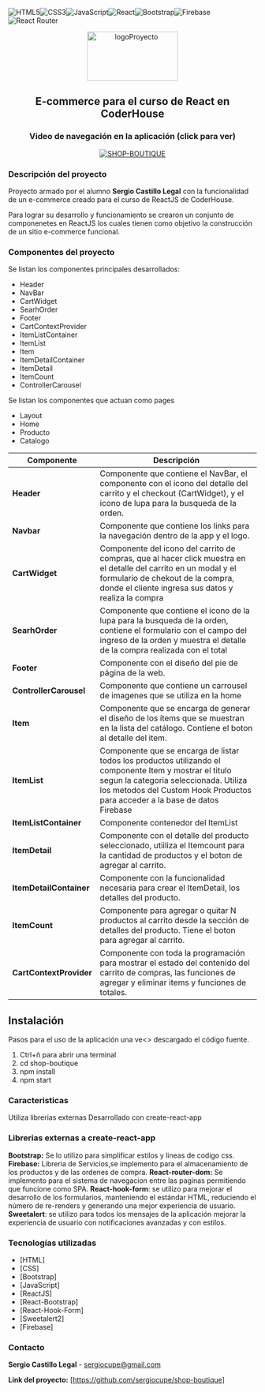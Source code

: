 <!-- PROJECT LOGO -->

![HTML5](https://img.shields.io/badge/html5-%23E34F26.svg?style=for-the-badge&logo=html5&logoColor=white)![CSS3](https://img.shields.io/badge/css3-%231572B6.svg?style=for-the-badge&logo=css3&logoColor=white)![JavaScript](https://img.shields.io/badge/javascript-%23323330.svg?style=for-the-badge&logo=javascript&logoColor=%23F7DF1E)![React](https://img.shields.io/badge/react-%2320232a.svg?style=for-the-badge&logo=react&logoColor=%2361DAFB)![Bootstrap](https://img.shields.io/badge/bootstrap-%23563D7C.svg?style=for-the-badge&logo=bootstrap&logoColor=white)![Firebase](https://img.shields.io/badge/firebase-%23039BE5.svg?style=for-the-badge&logo=firebase)![React Router](https://img.shields.io/badge/React_Router-CA4245?style=for-the-badge&logo=react-router&logoColor=white)

<center>
 <a href="https://github.com/sergiocupe/shop-boutique">
    <img src="https://sergiocupe.github.io/shop-boutique/images/logo.png" width="184" height="100" alt="logoProyecto">
  </a>

## E-commerce para el curso de React en CoderHouse
### Video de navegación en la aplicación (click para ver)

  <a href="https://www.youtube.com/watch?v=BTGaWgtbBEg">
    <img src="http://img.youtube.com/vi/BTGaWgtbBEg/0.jpg" alt="SHOP-BOUTIQUE" >
  </a>
</center>

### Descripción del proyecto

Proyecto armado por el alumno **Sergio Castillo Legal** con la funcionalidad de un e-commerce creado para el curso de ReactJS de CoderHouse.

Para lograr su desarrollo y funcionamiento se crearon un conjunto de componenetes en ReactJS los cuales tienen como objetivo la construcción de un  sitio e-commerce funcional. 

### Componentes del proyecto

Se listan los componentes principales desarrollados:
* Header
* NavBar
* CartWidget
* SearhOrder
* Footer
* CartContextProvider
* ItemListContainer
* ItemList
* Item
* ItemDetailContainer
* ItemDetail
* ItemCount
* ControllerCarousel

Se listan los componentes que actuan como pages
* Layout
* Home
* Producto
* Catalogo

|     Componente      |       Descripción       |
|-------------------- |-------------------------|
| **Header**|Componente que contiene el NavBar, el componente con el icono del detalle del carrito y el checkout (CartWidget), y el icono de lupa para la busqueda de la orden.|
| **Navbar** | Componente que contiene los links para la navegación dentro de la app y el logo.|
| **CartWidget**| Componente del icono del carrito de compras, que al hacer click muestra en el detalle del carrito en un modal y el formulario de chekout de la compra, donde el cliente ingresa sus datos y realiza la compra |
|**SearhOrder**| Componente que contiene el icono de la lupa para la busqueda de la orden, contiene el formulario con el campo del ingreso de la orden y muestra el detalle de la compra realizada con el total |
| **Footer**| Componente con el diseño del pie de página de la web.|
|**ControllerCarousel**| Componente que contiene un carrousel de imagenes que se utiliza en la home|
|**Item**|Componente que se encarga de generar el diseño de los ítems que se muestran en la lista del catálogo. Contiene el boton al detalle del item.|
|**ItemList**| Componente que se encarga de listar todos los productos utilizando el componente Item y mostrar el titulo segun la categoria seleccionada. Utiliza los metodos del Custom Hook Productos para acceder a la base de datos Firebase|
|**ItemListContainer**|Componente contenedor del ItemList|
|**ItemDetail**|Componente con el detalle del producto seleccionado, utiiliza el Itemcount para la cantidad de productos y el boton de agregar al carrito.|
|**ItemDetailContainer**|Componente con la funcionalidad necesaria para crear el ItemDetail, los detalles del producto.|
|**ItemCount**|Componente para agregar o quitar N productos al carrito desde la sección de detalles del producto. Tiene el boton para agregar al carrito.|
| **CartContextProvider** |Componente con toda la programación para mostrar el estado del contenido del carrito de compras, las funciones de agregar y eliminar items y funciones de totales.|

## Instalación

Pasos para el uso de la aplicación una ve<> descargado el código fuente.

1) Ctrl+ñ para abrir una terminal
2) cd shop-boutique
3) npm install
4) npm start

### Caracteristicas

Utiliza librerias externas
Desarrollado con create-react-app

### Librerias externas a create-react-app
**Bootstrap:** Se lo utilizo para simplificar estilos y lineas de codigo css.
**Firebase:** Libreria de Servicios,se implemento para el almacenamiento de los productos y de las ordenes de compra. 
**React-router-dom:** Se implemento para el sistema de navegacion entre las paginas permitiendo que funcione como SPA.
**React-hook-form**: se utilizo para mejorar el desarrollo de los formularios, manteniendo el estándar HTML, reduciendo el número de re-renders y generando una mejor experiencia de usuario.
**Sweetalert**: se utilizo para todos los mensajes de la aplicación mejorar la experiencia de usuario con notificaciones avanzadas y con estilos.

### Tecnologías utilizadas

* [HTML]
* [CSS]
* [Bootstrap]
* [JavaScript]
* [ReactJS]
* [React-Bootstrap]
* [React-Hook-Form]
* [Sweetalert2]
* [Firebase]

### Contacto

<b>Sergio Castillo Legal</b> - sergiocupe@gmail.com

<b>Link del proyecto:</b> [https://github.com/sergiocupe/shop-boutique]
